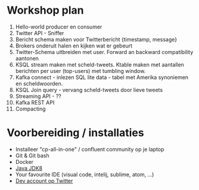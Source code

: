 # Workshop plan

1. Hello-world producer en consumer
2. Twitter API - Sniffer
3. Bericht schema maken voor Twitterbericht {timestamp, message}
4. Brokers onderuit halen en kijken wat er gebeurt
5. Twitter-Schema uitbreiden met user. Forward an backward compatibility aantonen
6. KSQL stream maken met scheld-tweets. Ktable maken met aantallen berichten per user (top-users) met tumbling window.
7. Kafka connect - inlezen SQL lite data - tabel met Amerika synoniemen en scheldwoorden. 
8. KSQL Join query - vervang scheld-tweets door lieve tweets 
9. Streaming API - ??
10. Kafka REST API
11. Compacting


# Voorbereiding / installaties
-   Installeer "cp-all-in-one" / confluent community op je laptop
-   Git & Git bash
-   Docker
-   [Java JDK8](https://www.oracle.com/technetwork/pt/java/javase/downloads/jdk8-downloads-2133151.html?printOnly=1)
-   Your favourite IDE (visual code, intelij, sublime, atom, …)
-   [Dev account op Twitter](https://developer.twitter.com/) 

